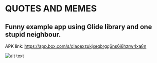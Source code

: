 # QUOTES AND MEMES

## Funny example app using Glide library and one stupid neighbour.

APK link: https://app.box.com/s/dlaoexzukjxeqbrgq6ns6i6hzrw4xa8n

![alt text](https://i.imgur.com/LC9OAvi.png)

